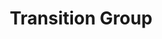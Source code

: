 ---
title: Transition Group
description: Welcome to Vue JS, a framework that helps you build better user interfaces.
---